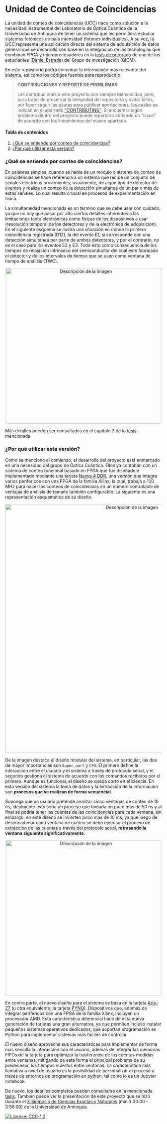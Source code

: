 # Unidad de Conteo de Coincidencias

La unidad de conteo de coincidencias (UCC) nace como solución a la necesidad instrumental del Laboratorio de Óptica Cuántica de la Universidad de Antioquia de tener un sistema que les permitiera estudiar sistemas fotónicos de baja intensidad (fotones individuales). A su vez, la UCC representa una aplicación directa del sistema de adquisición de datos general que se desarrolló con base en la integración de las tecnologías que combinan FPGA y microprocesadores en la [tesis de pregrado][manuscript] de uno de los estudiantes ([Daniel Estrada][author]) del Grupo de investigación (GICM). 

En este repositorio podrá encontrar la información más relevante del sistema, asi como los códigos fuentes para reproducirlo. 

>**CONTRIBUCIONES Y REPORTE DE PROBLEMAS**
>
>Las contribuciones a este proyecto son siempre bienvenidas, pero, para tratar de preservar la integridad del repositorio y evitar fallos, por favor seguir las pautas para publicar aportaciones, las cuales se indican en el apartado ["CONTRIBUTING"][contributors]. Si encuentra algún problema dentro del proyecto puede reportarlo abriendo un "issue" de acuerdo con los lineamientos del mismo apartado.

#### Tabla de contenidos
1. [¿Qué se entiende por conteo de coincidencias?](#coincidencia)
2. [¿Por qué utilizar esta versión?](#porqué?)

### <a name="coincidencia"></a> ¿Qué se entiende por conteo de coincidencias?
En palabras simples, cuando se habla de un módulo o sistema de conteo de coincidencias se hace referencia a un sistema que recibe un conjunto de señales eléctricas provenientes, usualmente, de algún tipo de detector de eventos y realiza un conteo de la detección simultanea de un par o más de estas señales. Lo cual resulta crucial en procesos de experimentación en física. 

La simultaneidad mencionada es un término que se debe usar con cuidado, ya que no hay que pasar por alto ciertos detalles inherentes a las limitaciones tanto electrónicas como físicas de los dispositivos a usar (resolución temporal de los detectores y de la electrónica de adquisición). En el siguiente esquema se ilustra una situación en donde la primera coincidencia registrada (D12), la del evento E1, si corresponde con una detección simultanea por parte de ambos detectores, y por el contrario, no es el caso para los eventos E2
y E3. Todo esto como consecuencia de los tiempos de relajación intrínseco del semiconductor del cual este fabricado el detector y de los intervalos de tiempo que se usen como ventana de tiempo de análisis (TWC).

<p align="center">
  <image src="img/coincidencias_concepto.jpg" alt="Descripción de la imagen" width="500x" justify="center"/>
</p>

Más detalles pueden ser consultados en el capítulo 3 de la [tesis][manuscript] mencionada. 

### <a name="porqué?"></a> ¿Por qué utilizar esta versión?

Como se mencionó al comienzo, el desarrollo del proyecto está enmarcado en una necesidad del grupo de Óptica Cuántica. Ellos ya contaban con un sistema de conteo funcional basado en FPGA que fue diseñado e implementado mediante una tarjeta [Nexys 4 DDR][nexys4], una versión que integra varios periféricos con una FPGA de la familia Xilinx, la cual, trabaja a 100 MHz para hacer los conteos de coincidencias en un número controlable de ventajas de análisis de tamaño también configurable. La siguiente es una representación esquemática de su diseño. 

<p align="center">
  <image src="img/old-system.jpeg" alt="Descripción de la imagen" width="800x" justify="center"/>
</p>

De la imagen destaca el diseño modular del sistema, en particular, las dos de mayor importancias son `Super_uart` y `CPU`. El primero define la interacción entre el usuario y el sistema a través de protocolo serial, y el segundo gestiona el sistema de acuerdo con los comandos recibidos por el primero. Aunque es funcional, el diseño se queda corto en eficiencia. En esta versión del sistema la toma de datos y la extracción de la información son **procesos que se realizan de forma secuencial**. 

Suponga que un usuario pretende analizar cinco ventanas de conteo de 10 ns, idealmente esto sería un proceso que tomaría un poco más de 50 ns y al final se podría tener las cuentas de las coincidencias para cada ventana, sin embargo, en este diseño se invierten poco más de 10 ms, ya que luego de desencadenar cada ventana de conteo se debe ejecutar el proceso de extracción de las cuentas a través del protocolo serial, **retrasando la ventana siguiente significativamente**.

<p align="center">
  <image src="img/old-system-delay.png" alt="Descripción de la imagen" width="500x" justify="center"/>
</p>

En contra parte, el nuevo diseño para el sistema se basa en la tarjeta [Arty-Z7][arty] (u otra equivalente, la tarjeta [PYNQ][pynq]). Dispositivos que, además de integrar periféricos con una FPGA de la familia Xilinx, incluyen un procesador AMD. Está característica diferencial hace de esta nueva generación de tarjetas una gran alternativa, ya que permiten incluso instalar pequeños sistemas operativos dedicados, que soportan programación en Python para implementar sistemas más fáciles de controlar.

El nuevo diseño aprovecha sus características para implementar de forma más sencilla la interacción con el usuario, además de integrar las memorias FIFOs de la tarjeta para optimizar la trasferencia de las cuentas medidas entre ventanas, mitigando de esta forma el principal problema de su predecesor, los tiempos muertos entre ventanas. La característica más llamativa a nivel de usuario es la posibilidad de personalizar el proceso a través de entornos de programación en python, tal como lo es un Jupyter notebook. 

De nuevo, los detalles completos pueden consultarse en la mencionada [tesis][manuscript]. También puede ver la presentación de este proyecto que se hizo durante el [X Simposio de Ciencias Exactas y Naturales][simposio] (min 3:30:00 - 3:56:00) de la Universidad de Antioquia.


[![License: CC0-1.0](https://img.shields.io/badge/License-CC0_1.0-lightgrey.svg)](http://creativecommons.org/publicdomain/zero/1.0/)

[manuscript]: https://udeaeduco-my.sharepoint.com/:b:/g/personal/daniel_estrada1_udea_edu_co/EdM_h6KY1mpCmvMl5yqfjiEBALvJMZS2eBhwlgy3Vx6PTw?e=sJqXjP 
[author]: https://github.com/DanielEstrada971102
[contributors]: CONTRIBUTING.mb
[nexys4]: https://digilent.com/reference/programmable-logic/nexys-4-ddr/reference-manual
[arty]: https://digilent.com/reference/programmable-logic/arty-z7/start
[pynq]: http://www.pynq.io/
[simposio]: https://www.facebook.com/plugins/video.php?height=314&href=https%3A%2F%2Fwww.facebook.com%2Ffcenudea%2Fvideos%2F394431428642955%2F&show_text=false&width=560&t=12720

